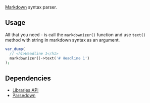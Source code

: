[Markdown](https://en.wikipedia.org/wiki/Markdown) syntax parser.

## Usage

All that you need - is call the `markdownizer()` function and use `text()`
method with string in markdown syntax as an argument.

```php
var_dump(
  // <h1>Headline 1</h1>
  markdownizer()->text('# Headline 1')
);
```

## Dependencies

- [Libraries API](https://www.drupal.org/project/libraries)
- [Parsedown](https://github.com/BR0kEN-/parsedown)
